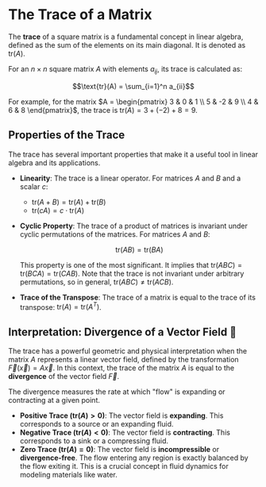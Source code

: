 # The Trace of a Matrix

The **trace** of a square matrix is a fundamental concept in linear algebra, defined as the sum of the elements on its main diagonal. It is denoted as $\text{tr}(A)$.

For an $n \times n$ square matrix $A$ with elements $a_{ij}$, its trace is calculated as:

$$\text{tr}(A) = \sum_{i=1}^n a_{ii}$$

For example, for the matrix $A = \begin{pmatrix} 3 & 0 & 1 \\ 5 & -2 & 9 \\ 4 & 6 & 8 \end{pmatrix}$, the trace is $\text{tr}(A) = 3 + (-2) + 8 = 9$.

## Properties of the Trace

The trace has several important properties that make it a useful tool in linear algebra and its applications.

* **Linearity**: The trace is a linear operator. For matrices $A$ and $B$ and a scalar $c$:
    * $\text{tr}(A + B) = \text{tr}(A) + \text{tr}(B)$
    * $\text{tr}(cA) = c \cdot \text{tr}(A)$

* **Cyclic Property**: The trace of a product of matrices is invariant under cyclic permutations of the matrices. For matrices $A$ and $B$:

    $$
    \text{tr}(AB) = \text{tr}(BA)
    $$

    This property is one of the most significant. It implies that $\text{tr}(ABC) = \text{tr}(BCA) = \text{tr}(CAB)$. Note that the trace is not invariant under arbitrary permutations, so in general, $\text{tr}(ABC) \neq \text{tr}(ACB)$.

* **Trace of the Transpose**: The trace of a matrix is equal to the trace of its transpose: $\text{tr}(A) = \text{tr}(A^T)$.

## Interpretation: Divergence of a Vector Field 🌊

The trace has a powerful geometric and physical interpretation when the matrix $A$ represents a linear vector field, defined by the transformation $\vec{F}(\vec{x}) = A\vec{x}$. In this context, the trace of the matrix $A$ is equal to the **divergence** of the vector field $\vec{F}$.



The divergence measures the rate at which "flow" is expanding or contracting at a given point.

* **Positive Trace ($\text{tr}(A) > 0$)**: The vector field is **expanding**. This corresponds to a source or an expanding fluid.
* **Negative Trace ($\text{tr}(A) < 0$)**: The vector field is **contracting**. This corresponds to a sink or a compressing fluid.
* **Zero Trace ($\text{tr}(A) = 0$)**: The vector field is **incompressible** or **divergence-free**. The flow entering any region is exactly balanced by the flow exiting it. This is a crucial concept in fluid dynamics for modeling materials like water.